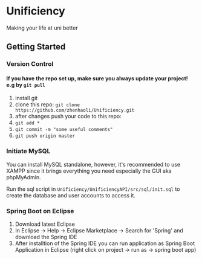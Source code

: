 # Unificiency
Making your life at uni better

## Getting Started

### Version Control

#### If you have the repo set up, make sure you always update your project! e.g by `git pull`

1. install git
2. clone this repo: `git clone https://github.com/zhenhaoli/Unificiency.git`
3. after changes push your code to this repo:
  1. `git add *`
  2. `git commit -m "some useful comments"`
  3. `git push origin master`
  
### Initiate MySQL

You can install MySQL standalone, however, it's recommended to use XAMPP since it brings everything you need especially the GUI aka phpMyAdmin.

Run the sql script in `Unificiency/UnificiencyAPI/src/sql/init.sql` to create the database and user accounts to access it.
 
### Spring Boot on Eclipse

1. Download latest Eclipse
2. In Eclipse -> Help -> Eclipse Marketplace -> Search for 'Spring' and download the Spring IDE
3. After installtion of the Spring IDE you can run application as Spring Boot Application in Eclipse (right click on project -> run as -> spring boot app)



